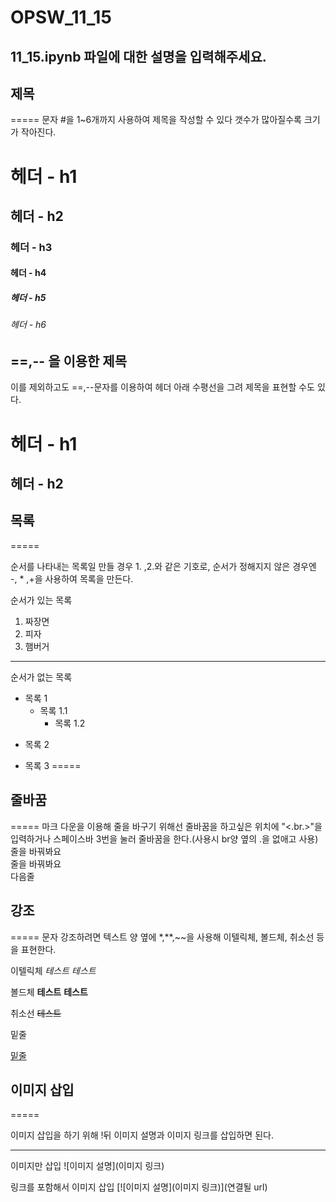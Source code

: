 # OPSW_11_15
## 11_15.ipynb 파일에 대한 설명을 입력해주세요.

## 제목
=====
문자 #을 1~6개까지 사용하여 제목을 작성할 수 있다
갯수가 많아질수록 크기가 작아진다.
# 헤더 - h1
## 헤더 - h2
### 헤더 - h3
#### 헤더 - h4
##### 헤더 - h5
###### 헤더 - h6

## ==,-- 을 이용한 제목
이를 제외하고도 ==,--문자를 이용하여 헤더 아래 수평선을 그려 제목을 표현할 수도 있다.

헤더 - h1
=====

헤더 - h2
-----

## 목록 
=====

순서를 나타내는 목록일 만들 경우 1. ,2.와 같은 기호로, 순서가 정해지지 않은 경우엔 -, * ,+을 사용하여 목록을 만든다.

순서가 있는 목록
1. 짜장면
3. 피자
2. 햄버거
------
순서가 없는 목록
* 목록 1
  * 목록 1.1
    * 목록 1.2

- 목록 2

+ 목록 3
=====
## 줄바꿈
=====
마크 다운을 이용해 줄을 바구기 위해선 줄바꿈을 하고싶은 위치에 "<.br.>"을 입력하거나 스페이스바 3번을 눌러 줄바꿈을 한다.(사용시 br양 옆의 .을 없애고 사용)
줄을 바꿔봐요<br>
줄을 바꿔봐요    
다음줄

## 강조
=====
문자 강조하려면 텍스트 양 옆에 *,**,~~을 사용해 이텔릭체, 볼드체, 취소선 등을 표현한다.

이텔릭체
*테스트* _테스트_

볼드체
**테스트** __테스트__

취소선
~~테스트~~

밑줄

<u>밑줄</u>

## 이미지 삽입
=====

이미지 삽입을 하기 위해 !뒤 이미지 설명과 이미지 링크를 삽입하면 된다.

-----

이미지만 삽입
![이미지 설명](이미지 링크)

링크를 포함해서 이미지 삽입
[![이미지 설명](이미지 링크)](연결될 url)
